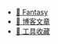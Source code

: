 - [🚀 Fantasy](https://biji.675222.xyz/)
- [📝 博客文章](https://biji.675222.xyz/blog.html)
- [🔨 工具收藏](https://nav.newzone.top/)
